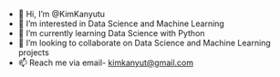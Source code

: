 - 👋 Hi, I’m @KimKanyutu
- 👀 I’m interested in Data Science and Machine Learning
- 🌱 I’m currently learning Data Science with Python
- 💞️ I’m looking to collaborate on Data Science and Machine Learning projects
- 📫 Reach me via email- kimkanyut@gmail.com

<!---
KimKanyutu/KimKanyutu is a ✨ special ✨ repository because its `README.md` (this file) appears on your GitHub profile.
You can click the Preview link to take a look at your changes.
--->
